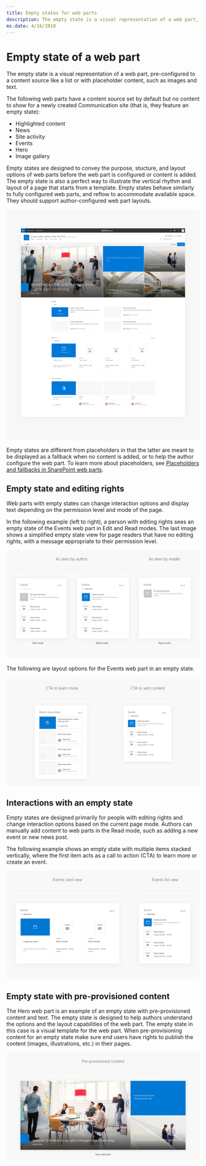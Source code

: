 ```yaml
---
title: Empty states for web parts
description: The empty state is a visual representation of a web part, pre-configured to a content source like a list or with placeholder content, such as images and text.
ms.date: 4/16/2018 
---
```


# Empty state of a web part

The empty state is a visual representation of a web part, pre-configured to a content source like a list or with placeholder content, such as images and text. 

The following web parts have a content source set by default but no content to show for a newly created Communication site (that is, they feature an empty state):

- Highlighted content
- News
- Site activity
- Events
- Hero
- Image gallery

Empty states are designed to convey the purpose, stucture, and layout options of web parts before the web part is configured or content is added. The empty state is also a perfect way to illustrate the vertical rhythm and layout of a page that starts from a template. Empty states behave similarly to fully configured web parts, and reflow to accommodate available space. They should support author-configured web part layouts. 

![Image that shows sample web part empty states](../images/empty_state_template_01.png)

Empty states are different from placeholders in that the latter are meant to be displayed as a fallback when no content is added, or to help the author configure the web part. To learn more about placeholders, see [Placeholders and fallbacks in SharePoint web parts](placeholders-and-fallbacks.md).

## Empty state and editing rights

Web parts with empty states can change interaction options and display text depending on the permission level and mode of the page. 

In the following example (left to right), a person with editing rights sees an empty state of the Events web part in Edit and Read modes. The last image shows a simplified empty state view for page readers that have no editing rights, with a message appropriate to their permission level. 

![Author amd reader empty states](../images/empty_state_events_02.png)

The following are layout options for the Events web part in an empty state.

![Events web part empty states](../images/empty_state_ctas_03.png)

## Interactions with an empty state

Empty states are designed primarily for people with editing rights and change interaction options based on the current page mode. Authors can manually add content to web parts in the Read mode, such as adding a new event or new news post. 

The following example shows an empty state with multiple items stacked vertically, where the first item acts as a call to action (CTA) to learn more or create an event.

![Call to action example empty state cards](../images/empty_state_views_04.png)

## Empty state with pre-provisioned content

The Hero web part is an example of an empty state with pre-provisioned content and text. The empty state is designed to help authors understand the options and the layout capabilities of the web part. The empty state in this case is a visual template for the web part. When pre-provisioning content for an empty state make sure end users have rights to publish the content (images, illustrations, etc.) in their pages.

![Hero web part empty state with images and helpful text](../images/empty_state_unique_05.png)
